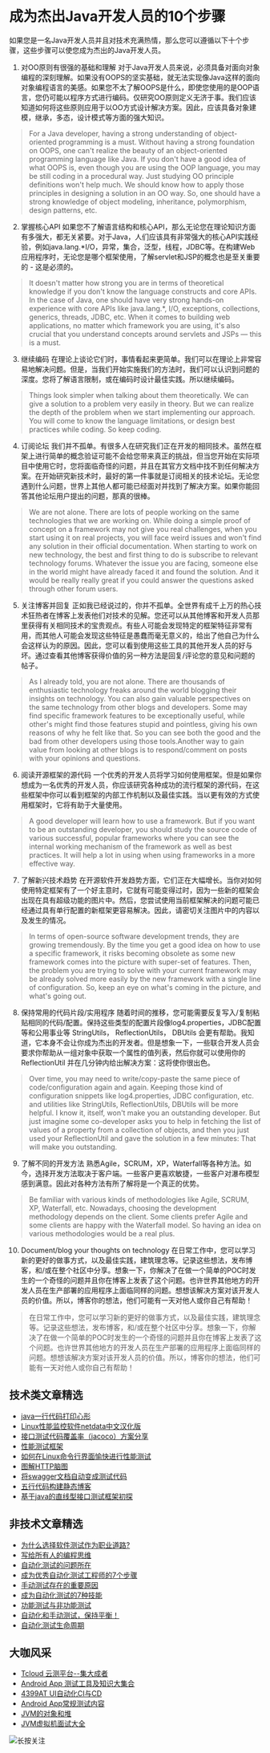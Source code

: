 # 成为杰出Java开发人员的10个步骤

如果您是一名Java开发人员并且对技术充满热情，那么您可以遵循以下十个步骤，这些步骤可以使您成为杰出的Java开发人员。


1. 对OO原则有很强的基础和理解
对于Java开发人员来说，必须具备对面向对象编程的深刻理解。如果没有OOPS的坚实基础，就无法实现像Java这样的面向对象编程语言的美感。如果您不太了解OOPS是什么，即使您使用的是OOP语言，您仍可能以程序方式进行编码。仅研究OO原则定义无济于事。我们应该知道如何将这些原则应用于以OO方式设计解决方案。因此，应该具备对象建模，继承，多态，设计模式等方面的强大知识。
> For a Java developer, having a strong understanding of object-oriented programming is a must. Without having a strong foundation on OOPS, one can't realize the beauty of an object-oriented programming language like Java. If you don't have a good idea of what OOPS is, even though you are using the OOP language, you may be still coding in a procedural way. Just studying OO principle definitions won't help much. We should know how to apply those principles in designing a solution in an OO way. So, one should have a strong knowledge of object modeling, inheritance, polymorphism, design patterns, etc.

2. 掌握核心API
 如果您不了解语言结构和核心API，那么无论您在理论知识方面有多强大，都无关紧要。对于Java，人们应该具有非常强大的核心API实践经验，例如java.lang.*I/O，异常，集合，泛型，线程，JDBC等。在构建Web应用程序时，无论您是哪个框架使用，了解servlet和JSP的概念也是至关重要的 - 这是必须的。
>  It doesn't matter how strong you are in terms of theoretical knowledge if you don't know the language constructs and core APIs. In the case of Java, one should have very strong hands-on experience with core APIs like java.lang.*, I/O, exceptions, collections, generics, threads, JDBC, etc. When it comes to building web applications, no matter which framework you are using, it's also crucial that you understand concepts around servlets and JSPs — this is a must.

3. 继续编码
在理论上谈论它们时，事情看起来更简单。我们可以在理论上非常容易地解决问题。但是，当我们开始实施我们的方法时，我们可以认识到问题的深度。您将了解语言限制，或在编码时设计最佳实践。所以继续编码。
> Things look simpler when talking about them theoretically. We can give a solution to a problem very easily in theory. But we can realize the depth of the problem when we start implementing our approach. You will come to know the language limitations, or design best practices while coding. So keep coding.

4. 订阅论坛
我们并不孤单。有很多人在研究我们正在开发的相同技术。虽然在框架上进行简单的概念验证可能不会给您带来真正的挑战，但当您开始在实际项目中使用它时，您将面临奇怪的问题，并且在其官方文档中找不到任何解决方案。在开始研究新技术时，最好的第一件事就是订阅相关的技术论坛。无论您遇到什么问题，世界上其他人都可能已经面对并找到了解决方案。如果你能回答其他论坛用户提出的问题，那真的很棒。
> We are not alone. There are lots of people working on the same technologies that we are working on. While doing a simple proof of concept on a framework may not give you real challenges, when you start using it on real projects, you will face weird issues and won't find any solution in their official documentation. When starting to work on new technology, the best and first thing to do is subscribe to relevant technology forums. Whatever the issue you are facing, someone else in the world might have already faced it and found the solution. And it would be really really great if you could answer the questions asked through other forum users.

5. 关注博客并回复 
正如我已经说过的，你并不孤单。全世界有成千上万的热心技术狂热者在博客上发表他们对技术的见解。您还可以从其他博客和开发人员那里获得有关相同技术的宝贵观点。有些人可能会发现特定的框架特征非常有用，而其他人可能会发现这些特征是愚蠢而毫无意义的，给出了他自己为什么会这样认为的原因。因此，您可以看到使用这些工具的其他开发人员的好与坏。通过查看其他博客获得价值的另一种方法是回复/评论您的意见和问题的帖子。 
> As I already told, you are not alone. There are thousands of enthusiastic technology freaks around the world blogging their insights on technology. You can also gain valuable perspectives on the same technology from other blogs and developers. Some may find specific framework features to be exceptionally useful, while other's might find those features stupid and pointless, giving his own reasons of why he felt like that. So you can see both the good and the bad from other developers using those tools.Another way to gain value from looking at other blogs is to respond/comment on posts with your opinions and questions. 

6. 阅读开源框架的源代码
一个优秀的开发人员将学习如何使用框架。但是如果你想成为一名优秀的开发人员，你应该研究各种成功的流行框架的源代码，在这些框架中你可以看到框架的内部工作机制以及最佳实践。当以更有效的方式使用框架时，它将有助于大量使用。
> A good developer will learn how to use a framework. But if you want to be an outstanding developer, you should study the source code of various successful, popular frameworks where you can see the internal working mechanism of the framework as well as best practices. It will help a lot in using when using frameworks in a more effective way.

7. 了解新兴技术趋势
在开源软件开发趋势方面，它们正在大幅增长。当你对如何使用特定框架有了一个好主意时，它就有可能变得过时，因为一些新的框架会出现在具有超级功能的图片中。然后，您尝试使用当前框架解决的问题可能已经通过具有单行配置的新框架更容易解决。因此，请密切关注图片中的内容以及发生的情况。
> In terms of open-source software development trends, they are growing tremendously. By the time you get a good idea on how to use a specific framework, it risks becoming obsolete as some new framework comes into the picture with super-set of features. Then, the problem you are trying to solve with your current framework may be already solved more easily by the new framework with a single line of configuration. So, keep an eye on what's coming in the picture, and what's going out.


8. 保持常用的代码片段/实用程序
随着时间的推移，您可能需要反复写入/复制粘贴相同的代码/配置。保持这些类型的配置片段像log4.properties，JDBC配置等和公用事业等  StringUtils，  ReflectionUtils，  DBUtils 会更有帮助。我知道，它本身不会让你成为杰出的开发者。但是想象一下，一些联合开发人员会要求你帮助从一组对象中获取一个属性的值列表，然后你就可以使用你的  ReflectionUtil 并在几分钟内给出解决方案：这将使你很出色。
> Over time, you may need to write/copy-paste the same piece of code/configuration again and again. Keeping those kind of configuration snippets like log4.properties, JDBC configuration, etc. and utilities like StringUtils, ReflectionUtils, DBUtils will be more helpful. I know it, itself, won't make you an outstanding developer. But just imagine some co-developer asks you to help in fetching the list of values of a property from a collection of objects, and then you just used your ReflectionUtil and gave the solution in a few minutes: That will make you outstanding.


9. 了解不同的开发方法
熟悉Agile，SCRUM，XP，Waterfall等各种方法。如今，选择开发方法取决于客户端。一些客户更喜欢敏捷，一些客户对瀑布模型感到满意。因此对各种方法有所了解将是一个真正的优势。


> Be familiar with various kinds of methodologies like Agile, SCRUM, XP, Waterfall, etc. Nowadays, choosing the development methodology depends on the client. Some clients prefer Agile and some clients are happy with the Waterfall model. So having an idea on various methodologies would be a real plus.

10. Document/blog your thoughts on technology
在日常工作中，您可以学习新的更好的做事方式，以及最佳实践，建筑理念等。记录这些想法，发布博客，和/或在整个社区中分享。想象一下，你解决了在做一个简单的POC时发生的一个奇怪的问题并且你在博客上发表了这个问题。也许世界其他地方的开发人员在生产部署的应用程序上面临同样的问题。想想该解决方案对该开发人员的价值。所以，博客你的想法，他们可能有一天对他人或你自己有帮助！
> 在日常工作中，您可以学习新的更好的做事方式，以及最佳实践，建筑理念等。记录这些想法，发布博客，和/或在整个社区中分享。想象一下，你解决了在做一个简单的POC时发生的一个奇怪的问题并且你在博客上发表了这个问题。也许世界其他地方的开发人员在生产部署的应用程序上面临同样的问题。想想该解决方案对该开发人员的价值。所以，博客你的想法，他们可能有一天对他人或你自己有帮助！


## 技术类文章精选

- [java一行代码打印心形](https://mp.weixin.qq.com/s/QPSryoSbViVURpSa9QXtpg)
- [Linux性能监控软件netdata中文汉化版](https://mp.weixin.qq.com/s/fdXtK-5WwKnxjLZdyg6-nA)
- [接口测试代码覆盖率（jacoco）方案分享](https://mp.weixin.qq.com/s/D73Sq6NLjeRKN8aCpGLOjQ)
- [性能测试框架](https://mp.weixin.qq.com/s/3_09j7-5ex35u30HQRyWug)
- [如何在Linux命令行界面愉快进行性能测试](https://mp.weixin.qq.com/s/fwGqBe1SpA2V0lPfAOd04Q)
- [图解HTTP脑图](https://mp.weixin.qq.com/s/100Vm8FVEuXs0x6rDGTipw)
- [将swagger文档自动变成测试代码](https://mp.weixin.qq.com/s/SY8mVenj0zMe5b47GS9VSQ)
- [五行代码构建静态博客](https://mp.weixin.qq.com/s/hZnimJOg5OqxRSDyFvuiiQ)
- [基于java的直线型接口测试框架初探](https://mp.weixin.qq.com/s/xhg4exdb1G18-nG5E7exkQ)

## 非技术文章精选
- [为什么选择软件测试作为职业道路?](https://mp.weixin.qq.com/s/o83wYvFUvy17kBPLDO609A)
- [写给所有人的编程思维](https://mp.weixin.qq.com/s/Oj33UCnYfbUgzsBzEm2GPQ)
- [自动化测试的问题所在](https://mp.weixin.qq.com/s/BhvD7BnkBU8hDBsGUWok6g)
- [成为优秀自动化测试工程师的7个步骤](https://mp.weixin.qq.com/s/wdw1l4AZnPpdPBZZueCcnw)
- [手动测试存在的重要原因](https://mp.weixin.qq.com/s/mW5vryoJIkeskZLkBPFe0Q)
- [成为自动化测试的7种技能](https://mp.weixin.qq.com/s/e-HAGMO0JLR7VBBWLvk0dQ)
- [功能测试与非功能测试](https://mp.weixin.qq.com/s/oJ6PJs1zO0LOQSTRF6M6WA)
- [自动化和手动测试，保持平衡！](https://mp.weixin.qq.com/s/mMr_4C98W_FOkks2i2TiCg)
- [自动化测试生命周期](https://mp.weixin.qq.com/s/SH-vb2RagYQ3sfCY8QM5ew)

## 大咖风采
- [Tcloud 云测平台--集大成者](https://mp.weixin.qq.com/s/29sEO39_NyDiJr-kY5ufdw)
- [Android App 测试工具及知识大集合](https://mp.weixin.qq.com/s/Xk9rCW8whXOTAQuCfhZqTg)
- [4399AT UI自动化CI与CD](https://mp.weixin.qq.com/s/cVwg8ddnScWPX4uldsJ0fA)
- [Android App常规测试内容](https://mp.weixin.qq.com/s/tweeoS5wTqK3k7R2TVuDXA)
- [JVM的对象和堆](https://mp.weixin.qq.com/s/iNDpTz3gBK3By_bvUnrWOA)
- [JVM虚拟机面试大全](https://mp.weixin.qq.com/s/WPll-3ZvYrS7J7Cl8MuzhA)

![长按关注](https://mmbiz.qpic.cn/mmbiz_jpg/13eN86FKXzBEASPySoVdOFmP12QUIWAQms664L0b82nic8BRIlufg0QibzXNnoibZp8yqhU9Pv0hXjKtqrGof8kMA/640?wx_fmt=jpeg&tp=webp&wxfrom=5&wx_lazy=1&wx_co=1)